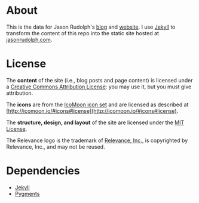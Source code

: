 # About

This is the data for Jason Rudolph's [blog](http://jasonrudolph.com/blog "http://jasonrudolph.com/blog") and [website](http://jasonrudolph.com "http://jasonrudolph.com").
I use [Jekyll](http://github.com/mojombo/jekyll) to transform the content of this repo into the static site hosted at [jasonrudolph.com](http://jasonrudolph.com "http://jasonrudolph.com").

# License

The **content** of the site (i.e., blog posts and page content) is licensed under a [Creative Commons Attribution License](http://creativecommons.org/licenses/by/3.0/us/): you may use it, but you must give attribution.

The **icons** are from the [IcoMoon icon set](http://icomoon.io/) and are licensed as described at [http://icomoon.io/#icons#license](http://icomoon.io/#icons#license).

The **structure, design, and layout** of the site are licensed under the [MIT License](http://opensource.org/licenses/MIT).

The Relevance logo is the trademark of [Relevance, Inc.](http://thinkrelevance.com), is copyrighted by Relevance, Inc., and may not be reused.

# Dependencies

* [Jekyll](http://wiki.github.com/mojombo/jekyll/install)
* [Pygments](http://wiki.github.com/mojombo/jekyll/install)
